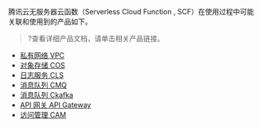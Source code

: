 腾讯云无服务器云函数（Serverless Cloud Function , SCF）在使用过程中可能关联和使用到的产品如下。
>?查看详细产品文档，请单击相关产品链接。

* [私有网络 VPC](https://cloud.tencent.com/document/product/215)
* [对象存储 COS](https://cloud.tencent.com/document/product/436)
* [日志服务 CLS](https://cloud.tencent.com/document/product/614)
* [消息队列 CMQ](https://cloud.tencent.com/document/product/406)
* [消息队列 Ckafka](https://cloud.tencent.com/document/product/597)
* [API 网关 API Gateway](https://cloud.tencent.com/document/product/628)
* [访问管理 CAM](https://cloud.tencent.com/document/product/598)
